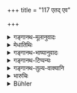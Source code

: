 +++
title = "117 एतद् एव"

+++

<details><summary>गङ्गानथ-मूलानुवादः</summary>

Twice-born men who have committed the minor offences, except the ‘immoral’ religious student, may, in order to purify themselves, perform this same penance, or the ‘Cāndrāyaṇa’ penance.—(117)
</details>

<details><summary>मेधातिथिः</summary>

**एतद् एवेति** गोघातकप्रायश्चित्तं सर्वेषूपपातकेष्व् अतिदिशति । वैकल्पिकं **चान्द्रायणम् अपि** । उपपातकित्वे विशेषोपदेशान् न गोघ्नस्य चान्द्रायणम् इच्छन्ति । तेषाम् **उपपातकित्व**वचने गोघ्नस्य प्रयोजनं मृग्यम् ॥ ११.१७७ ॥
</details>

<details><summary>गङ्गानथ-भाष्यानुवादः</summary>

‘*This same*’:—this means that the expiatory rites laid down for
*cow-killing* are applicable to all ‘minor offences.’ And the
‘*Cāndrāyaṇa*’ is another optional alternative.

Inasmuch as this latter rule has been laid down with special reference to the *other* ‘*minor offences*’ some people hold that the ‘*Cāndrāyaṇa*’ does not apply to the case of the cow-killer.

But according to this view, it will be necessary to find out why the
*cow-killer* has been mentioned at all among ‘those who have committed
*minor offences*.’—(117)
</details>

<details><summary>गङ्गानथ-टिप्पन्यः</summary>

This verse is quoted in *Mitākṣarā* (3.265), as referring to cases of
intentionally committed offences, and as standing for the ‘Three *Years*
Penance’;—in *Aparārkā* (p. 1105), which also notes that this stands for
the ‘Three Years Penance’;—in *Parāśaramādhava* (Prāyaścitta, p. 425) as
referring to the ‘Three Years Penance’;—in *Prāyaścīttaviveka* (p. 394
and 463);—and in *Smṛtisāroddhāra* (p. 362), which says that ‘*etat*’
stands for the ‘Three monthly Penance’ prescribed for cow-killing.
</details>

<details><summary>गङ्गानथ-तुल्य-वाक्यानि</summary>

*Yājñavalkya* (3.263).—‘From the *Upapātakas* (minor sins), one becomes
absolved either in the aforesaid manner, or by the *Cāndrāyaṇa*, or by
the *Parāka*, or by living upon milk for a month.’
</details>

<details><summary>भारुचिः</summary>

एतद् एव गोघातप्रायश्चित्तं सर्वोपपातकेष्व् अतिदिश्यते । तद्विकल्पेन चान्द्रायणम् एव । एवं च सति गोहत्यायाश् चान्द्रायणं न स्यात्, तद्वैकल्पिकसामर्थ्यात्, यथान्येषूपपातकेषु । अत एव पृथङ्निर्देशः । अवकीर्णिवर्ज्यम् इति चानेन प्रतिषेधलिङ्गेन गोवधादौ यद् उक्ता व्रताः स्युर् इति तद् अवकीर्णिनो ग्रहणम् इति विज्ञायते ॥ ११.११६ ॥
</details>

<details><summary>Bühler</summary>

118	Twice-born men who have committed (other) minor offences (Upapataka), except a student who has broken his vow (Avakirnin), may perform, in order to purify themselves, the same penance or also a lunar penance.
</details>

